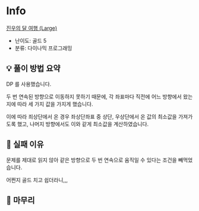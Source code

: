 # Info
[진우의 달 여행 (Large)](https://boj.kr/17485)

- 난이도: 골드 5
- 분류: 다이나믹 프로그래밍

## 💡 풀이 방법 요약

DP 를 사용했습니다.

두 번 연속된 방향으로 이동하지 못하기 때문에, 각 좌표마다 직전에 어느 방향에서 왔는지에 따라 세 가지 값을 가지게 했습니다.

이에 따라 죄상단에서 온 경우 좌상단좌표 중 상단, 우상단에서 온 값의 최소값을 가져가도록 했고, 나머지 방향에서도 이와 같게 최소값을 계산하였습니다.

## 👀 실패 이유

문제를 제대로 읽지 않아 같은 방향으로 두 번 연속으로 움직일 수 있다는 조건을 빼먹었습니다.

어쩐지 골드 치고 쉽더라니,,,

## 🙂 마무리
